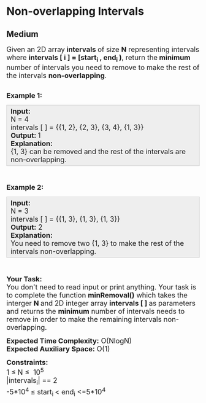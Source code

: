 # Non-overlapping Intervals
## Medium
<div class="problems_problem_content__Xm_eO"><p><span style="font-size:18px">Given an 2D array<strong>&nbsp;intervals </strong>of size <strong>N</strong> representing intervals where <strong>intervals [ i ] = [start<sub>i</sub>&nbsp;, end<sub>i&nbsp;</sub>)</strong>, return the<strong> minimum</strong> number of intervals you need to remove to make the rest of the intervals <strong>non-overlapping</strong>.</span><br>
&nbsp;</p>

<p><span style="font-size:18px"><strong>Example 1:</strong></span></p>

<div style="background: rgb(238, 238, 238); border: 1px solid rgb(204, 204, 204); padding: 5px 10px; --darkreader-inline-bgimage: initial; --darkreader-inline-bgcolor:#222426; --darkreader-inline-border-top:#3e4446; --darkreader-inline-border-right:#3e4446; --darkreader-inline-border-bottom:#3e4446; --darkreader-inline-border-left:#3e4446;"><span style="font-size:18px"><strong>Input:</strong><br>
N = 4<br>
intervals [ ] = {{1, 2}, {2, 3}, {3, 4}, {1, 3}}<br>
<strong>Output: </strong>1<br>
<strong>Explanation:</strong>&nbsp;<br>
{1, 3} can be removed and the rest of the intervals are non-overlapping.</span></div>

<p>&nbsp;</p>

<p><span style="font-size:18px"><strong>Example 2:</strong></span></p>

<div style="background: rgb(238, 238, 238); border: 1px solid rgb(204, 204, 204); padding: 5px 10px; --darkreader-inline-bgimage: initial; --darkreader-inline-bgcolor:#222426; --darkreader-inline-border-top:#3e4446; --darkreader-inline-border-right:#3e4446; --darkreader-inline-border-bottom:#3e4446; --darkreader-inline-border-left:#3e4446;"><span style="font-size:18px"><strong>Input:</strong><br>
N = 3<br>
intervals [ ] = {{1, 3}, {1, 3}, {1, 3}}<br>
<strong>Output:</strong> 2<br>
<strong>Explanation:</strong>&nbsp;<br>
You need to remove two {1, 3} to make the rest of the intervals non-overlapping.</span></div>

<p>&nbsp;</p>

<p><span style="font-size:18px"><strong>Your Task:</strong><br>
You don't need to read input or print anything. Your task is to complete the function <strong>minRemoval()</strong>&nbsp;which takes the interger <strong>N&nbsp;</strong>and 2D integer array <strong>intervals [ ] </strong>as parameters and returns the <strong>minimum</strong> number of intervals needs to remove in order to make the remaining intervals non-overlapping.</span></p>

<p><span style="font-size:18px"><strong>Expected Time Complexity:</strong>&nbsp;O(NlogN)<br>
<strong>Expected Auxiliary Space:</strong>&nbsp;O(1)</span></p>

<p><span style="font-size:18px"><strong>Constraints:</strong><br>
1 ≤ N ≤&nbsp; 10<sup>5</sup><br>
|intervals<sub>i</sub>|&nbsp;== 2<br>
-5*10<sup>4&nbsp;</sup>≤ start<sub>i&nbsp;</sub>&lt; end<sub>i</sub>&nbsp;&lt;=5*10<sup>4</sup></span></p>

<p>&nbsp;</p>
</div>